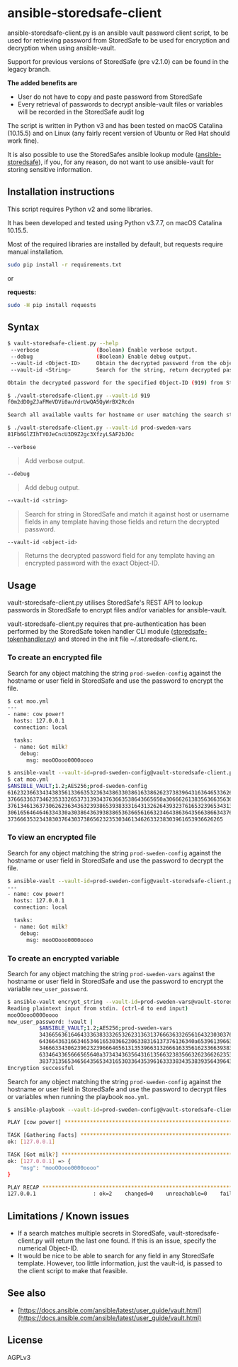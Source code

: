 # ansible-storedsafe-client

ansible-storedsafe-client.py is an ansible vault password client script, to be used for retrieving password from StoredSafe to be used for encryption and decryption when using ansible-vault.

Support for previous versions of StoredSafe (pre v2.1.0) can be found in the legacy branch.

**The added benefits are**

- User do not have to copy and paste password from StoredSafe
- Every retrieval of passwords to decrypt ansible-vault files or variables will be recorded in the StoredSafe audit log

The script is written in Python v3 and has been tested on macOS Catalina (10.15.5) and on Linux (any fairly recent version of Ubuntu or Red Hat should work fine).

It is also possible to use the StoredSafes ansible lookup module ([ansible-storedsafe](https://github.com/storedsafe/ansible-storedsafe)), if you, for any reason, do not want to use ansible-vault for storing sensitive information.

## Installation instructions

This script requires Python v2 and some libraries.

It has been developed and tested using Python v3.7.7, on macOS Catalina 10.15.5.

Most of the required libraries are installed by default, but requests require manual installation.

```bash
sudo pip install -r requirements.txt
```

or

**requests:**

```bash
sudo -H pip install requests
```

## Syntax

```bash
$ vault-storedsafe-client.py --help
 --verbose                  (Boolean) Enable verbose output.
 --debug                    (Boolean) Enable debug output.
 --vault-id <Object-ID>     Obtain the decrypted password from the object with the matching Object-ID (exact match, integer).
 --vault-id <String>        Search for the string, return decrypted password field from last matching object.

Obtain the decrypted password for the specified Object-ID (919) from StoredSafe.

$ ./vault-storedsafe-client.py --vault-id 919
f0m2dDOgZJaFMeVDVi0auYdrUwQA5QyWrBX2Rcdn

Search all available vaults for hostname or user matching the search string and return decrypted password from last matching object.

$ ./vault-storedsafe-client.py --vault-id prod-sweden-vars
81Fb6GlZIhTYOJeCncU3D9Z2gc3XfzyLSAF2bJOc
```

```bash
--verbose
```

> Add verbose output.

```bash
--debug
```

> Add debug output.

```bash
--vault-id <string>
```

> Search for string in StoredSafe and match it against host or username fields in any template having those fields and return the decrypted password.

```bash
--vault-id <object-id>
```

> Returns the decrypted password field for any template having an encrypted password with the exact Object-ID.

## Usage

vault-storedsafe-client.py utilises StoredSafe's REST API to lookup passwords in StoredSafe to encrypt files and/or variables for ansible-vault.

vault-storedsafe-client.py requires that pre-authentication has been performed by the StoredSafe token handler CLI module ([storedsafe-tokenhandler.py](https://github.com/storedsafe/tokenhandler)) and stored in the init file ~/.storedsafe-client.rc.

### To create an encrypted file

Search for any object matching the string ```prod-sweden-config``` against the hostname or user field in StoredSafe and use the password to encrypt the file.

```bash
$ cat moo.yml
---
- name: cow power!
  hosts: 127.0.0.1
  connection: local

  tasks:
  - name: Got milk?
    debug:
      msg: mooOOooo0000oooo

$ ansible-vault --vault-id=prod-sweden-config@vault-storedsafe-client.py encrypt moo.yml
$ cat moo.yml
$ANSIBLE_VAULT;1.2;AES256;prod-sweden-config
61623236633434383561336635323634386330386163386262373839643163646533626663613761
3766633637346235333265373139343763663538643665650a306662613835636635636338326435
37613461363730626236343632393865393833316431326264393237616532396534313439353561
3061656464646334330a303864363938386536366561663234643863643566386634376431313530
37366635323438303764303738656232353034613462633238303961653936626265
```

### To view an encrypted file

Search for any object matching the string ```prod-sweden-config``` against the hostname or user field in StoredSafe and use the password to decrypt the file.

```bash
$ ansible-vault --vault-id=prod-sweden-config@vault-storedsafe-client.py view moo.yml
---
- name: cow power!
  hosts: 127.0.0.1
  connection: local

  tasks:
  - name: Got milk?
    debug:
      msg: mooOOooo0000oooo
```

### To create an encrypted variable

Search for any object matching the string ```prod-sweden-vars``` against the hostname or user field in StoredSafe and use the password to encrypt the variable ```new_user_password```.

```bash
$ ansible-vault encrypt_string --vault-id=prod-sweden-vars@vault-storedsafe-client.py --stdin-name 'new_user_password'
Reading plaintext input from stdin. (ctrl-d to end input)
mooOOooo0000oooo
new_user_password: !vault |
          $ANSIBLE_VAULT;1.2;AES256;prod-sweden-vars
          34366563616464333638333265326231363137666363326561643230303762376133656338373334
          6436643631663465346165303662306338316137376136340a653961396633613135613265336233
          34666334306239623239666465613135396631326661633561623366393839653833303361623363
          6334643365666565640a373434363564316135663238356632623662623535653538333365656536
          38373135653465643565343165303364353961633338343538393564396436663234
Encryption successful
```

Search for any object matching the string ```prod-sweden-config``` against the hostname or user field in StoredSafe and use the password to decrypt files or variables when running the playbook ```moo.yml```.

```bash
$ ansible-playbook --vault-id=prod-sweden-config@vault-storedsafe-client.py moo.yml

PLAY [cow power!] ***************************************************************

TASK [Gathering Facts] **********************************************************
ok: [127.0.0.1]

TASK [Got milk?] ****************************************************************
ok: [127.0.0.1] => {
    "msg": "mooOOooo0000oooo"
}

PLAY RECAP **********************************************************************
127.0.0.1                  : ok=2    changed=0    unreachable=0    failed=0    skipped=0    rescued=0    ignored=0
```

## Limitations / Known issues

- If a search matches multiple secrets in StoredSafe, vault-storedsafe-client.py will return the last one found. If this is an issue, specify the numerical Object-ID.
- It would be nice to be able to search for any field in any StoredSafe template. However, too little information, just the vault-id, is passed to the client script to make that feasible.

## See also

- [https://docs.ansible.com/ansible/latest/user_guide/vault.html](https://docs.ansible.com/ansible/latest/user_guide/vault.html)

## License

AGPLv3
